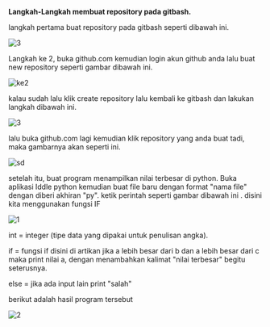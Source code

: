**Langkah-Langkah membuat repository pada gitbash.**

langkah pertama buat repository pada gitbash seperti dibawah ini.

![3](https://user-images.githubusercontent.com/47026574/52764777-058ca400-3054-11e9-84cc-996a72636787.png)

Langkah ke 2, buka github.com kemudian login akun github anda lalu buat new repository seperti gambar dibawah ini.

![ke2](https://user-images.githubusercontent.com/47026574/52764944-aa0ee600-3054-11e9-8b53-03b858fe8b9e.png)

kalau sudah lalu klik create repository lalu kembali ke gitbash dan lakukan langkah dibawah ini.

![3](https://user-images.githubusercontent.com/47026574/52765134-7bddd600-3055-11e9-80d8-e0fed93bafec.png)

lalu buka github.com lagi
kemudian klik repository yang anda buat tadi, maka gambarnya akan seperti ini.

![sd](https://user-images.githubusercontent.com/47026574/52765309-1dfdbe00-3056-11e9-8260-08896cd466c4.png)

setelah itu, buat program menampilkan nilai terbesar di python. Buka aplikasi Iddle python kemudian buat file baru dengan format "nama file" dengan diberi akhiran "py". ketik perintah seperti gambar dibawah ini . disini kita menggunakan fungsi IF

![1](https://user-images.githubusercontent.com/47026574/52765478-bc8a1f00-3056-11e9-8193-66bfcb403c9c.png)

int = integer (tipe data yang dipakai untuk penulisan angka).

if = fungsi if disini di artikan jika a lebih besar dari b dan a lebih besar dari c maka print nilai a, dengan menambahkan kalimat "nilai terbesar" begitu seterusnya.

else = jika ada input lain print "salah"

berikut adalah hasil program tersebut

![2](https://user-images.githubusercontent.com/47026574/52765680-69649c00-3057-11e9-8553-f38b5238bf26.png)
